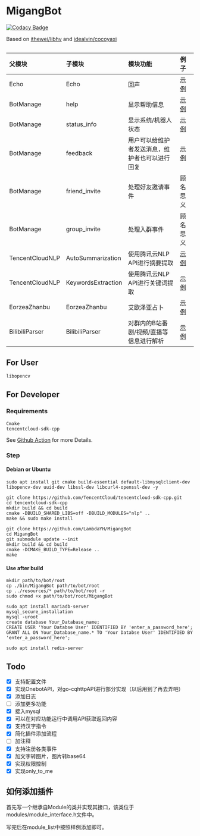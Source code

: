 # MigangBot

[![Codacy Badge](https://app.codacy.com/project/badge/Grade/2f2ff355bd7f482badfb151c8ad76744)](https://www.codacy.com/gh/LambdaYH/MigangBot/dashboard?utm_source=github.com&amp;utm_medium=referral&amp;utm_content=LambdaYH/MigangBot&amp;utm_campaign=Badge_Grade)

Based on [ithewei/libhv](https://github.com/ithewei/libhv) and [idealvin/cocoyaxi](https://github.com/idealvin/cocoyaxi)


## 

| 父模块 | 子模块 | 模块功能 | 例子 |
| :----- | :----- | :------- | :------- |
| Echo | Echo | 回声 | [示例](examples/echo.md) |
| BotManage | help | 显示帮助信息 | [示例](examples/botmanage_help.md) |
| BotManage | status_info | 显示系统/机器人状态 | [示例](examples/botmanage_status_info.md) |
| BotManage | feedback | 用户可以给维护者发送消息，维护者也可以进行回复 | [示例](examples/botmanage_feedback.md) |
| BotManage | friend_invite | 处理好友邀请事件 | 顾名思义 |
| BotManage | group_invite | 处理入群事件 | 顾名思义 |
| TencentCloudNLP | AutoSummarization | 使用腾讯云NLP API进行摘要提取 | [示例](examples/TencentCloudNLP.md) | 
| TencentCloudNLP | KeywordsExtraction | 使用腾讯云NLP API进行关键词提取 | [示例](examples/TencentCloudNLP.md) | 
| EorzeaZhanbu | EorzeaZhanbu | 艾欧泽亚占卜 | [示例](examples/eorzea_zhanbu.md) | 
| BilibiliParser | BilibiliParser | 对群内的B站番剧/视频/直播等信息进行解析 | [示例](examples/bilibiliparser.md) | 

## For User

    libopencv

## For Developer

### Requirements

    Cmake
    tencentcloud-sdk-cpp

See [Github Action](https://github.com/LambdaYH/MigangBot/blob/main/.github/workflows/cmake.yml) for more Details.

### Step

#### Debian or Ubuntu

    sudo apt install git cmake build-essential default-libmysqlclient-dev libopencv-dev uuid-dev libssl-dev libcurl4-openssl-dev -y

    git clone https://github.com/TencentCloud/tencentcloud-sdk-cpp.git
    cd tencentcloud-sdk-cpp
    mkdir build && cd build
    cmake -DBUILD_SHARED_LIBS=off -DBUILD_MODULES="nlp" ..
    make && sudo make install

    git clone https://github.com/LambdaYH/MigangBot
    cd MigangBot
    git submodule update --init
    mkdir build && cd build
    cmake -DCMAKE_BUILD_TYPE=Release ..
    make

#### Use after build

    mkdir path/to/bot/root
    cp ./bin/MigangBot path/to/bot/root
    cp ../resources/* path/to/bot/root -r
    sudo chmod +x path/to/bot/root/MigangBot

    sudo apt install mariadb-server
    mysql_secure_installation
    mysql -uroot
    create database Your_Database_name;
    CREATE USER 'Your Databse User' IDENTIFIED BY 'enter_a_password_here';
    GRANT ALL ON Your_Database_name.* TO 'Your Databse User' IDENTIFIED BY 'enter_a_password_here';

    sudo apt install redis-server

## Todo

-   [x] 支持配置文件
-   [x] 实现OnebotAPI，对go-cqhttpAPI进行部分实现（以后用到了再去弄吧）
-   [x] 添加日志
-   [ ] 添加更多功能
-   [x] 接入mysql
-   [x] 可以在对应功能运行中调用API获取返回内容
-   [x] 支持汉字指令
-   [x] 简化插件添加流程
-   [ ] 加注释
-   [x] 支持注册各类事件
-   [x] 加文字转图片，图片转base64
-   [x] 实现权限控制
-   [x] 实现only_to_me

## 如何添加插件

首先写一个继承自Module的类并实现其接口，该类位于modules/module_interface.h文件中。

写完后在module_list中按照样例添加即可。
